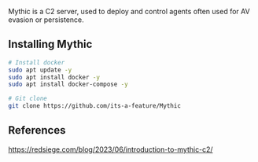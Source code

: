 
Mythic is a C2 server, used to deploy and control agents often used for AV evasion or persistence. 

## Installing Mythic

```bash
# Install docker
sudo apt update -y
sudo apt install docker -y
sudo apt install docker-compose -y

# Git clone
git clone https://github.com/its-a-feature/Mythic
```
## References
https://redsiege.com/blog/2023/06/introduction-to-mythic-c2/
